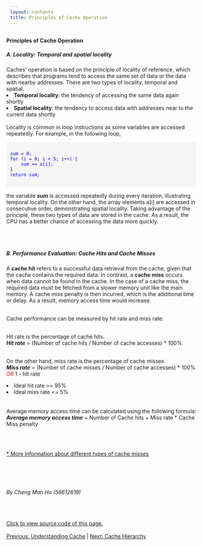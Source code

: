 ```yaml
---
layout: contents
title: Principles of Cache Operation
---
```

<style>
	pre {
            background-color: #f5f5f5;
            padding: 10px;
            font-size: 14px;
            color: #333;
            border-radius: 5px;
        }

        code {
            color: blue;
        }

        .comment {
            color: green;
            font-style: italic;
        }
</style>

<body>
<h4><b>Principles of Cache Operation</b></h4>

<h5><b>A. Locality: Temporal and spatial locality</b></h5>

<div class="bodytext">
⁤Caches' operation is based on the principle of locality of reference, which describes that programs tend to access the same set of data or the data with nearby addresses. There are two types of locality, temporal and spatial. <br/>

<li><b>Temporal locality</b>: the tendency of accessing the same data again shortly </li>
<li><b>Spatial locality</b>: the tendency to access data with addresses near to the current data shortly</li>
<br/>
Locality is common in loop instructions as some variables are accessed repeatedly. For example, in the following loop, <br/>

<pre>
<code>
sum = 0;
for (i = 0; i < 5; i++) {
	sum += a[i];
}
return sum;
</code>
</pre>

the variable <i><b>sum</b></i> is accessed repeatedly during every iteration, illustrating temporal locality. On the other hand, the array elements a[i] are accessed in consecutive order, demonstrating spatial locality.
Taking advantage of the principle, these two types of data are stored in the cache. As a result, the CPU has a better chance of accessing the data more quickly. 

<br/> <br/>

<h5><b>B. Performance Evaluation: Cache Hits and Cache Misses</b></h5>

A <b>cache hit</b> refers to a successful data retrieval from the cache, given that the cache contains the required data. In contrast, a <b>cache miss</b> occurs when data cannot be found in the cache. In the case of a cache miss, the required data must be fetched from a slower memory unit like the main memory. A cache miss penalty is then incurred, which is the additional time or delay. As a result, memory access time would increase.<br/> <br/>

Cache performance can be measured by hit rate and miss rate: <br/><br/>

Hit rate is the percentage of cache hits. <br/> 
<b><i>Hit rate</i></b> =  (Number of cache hits / Number of cache accesses) * 100% <br/><br/>

On the other hand, miss rate is the percentage of cache misses. <br/>
<b><i>Miss rate</i></b> =  (Number of cache misses / Number of cache accesses) * 100%  <span style="color: red;">  OR  </span>  1 - hit rate <br/>

<li>Ideal hit rate >= 95%</li>
<li>Ideal miss rate <= 5%</li>
<br/><br/>
Average memory access time can be calculated using the following formula: <br/> 
<b><i>Average memory access time</i></b> = Number of Cache hits + Miss rate * Cache Miss penalty

<br/><br/>

<a href="https://www.hostinger.com/tutorials/cache-miss#What_Is_a_Cache_Miss">* More information about different types of cache misses</a>

<br/> <br/> <br/>
<h6>By Cheng Man Ho (56612619)</h6>
<br/> <br/>
<a href="https://github.com/CS1102proj-Cache/CS1102/blob/main/contents/principles_of_cache_operation.md?plain=1">Click to view source code of this page.</a>
<br/> <br/>
<div class="middle">
<a href="https://cs1102proj-cache.github.io/CS1102/contents/understanding_cache.html">Previous: Understanding Cache</a> |
<a href="https://cs1102proj-cache.github.io/CS1102/contents/cache_hierarchy.html">Next: Cache Hierarchy</a></b>
<br/> 
